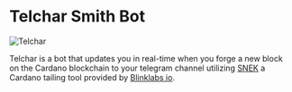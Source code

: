 # Telchar Smith Bot 

![Telchar](https://tolkiengateway.net/w/images/c/c8/Donato_Giancola_-_Telchar_forging_Narsil.jpg)

Telchar is a bot that updates you in real-time when you forge a new block on the Cardano blockchain to your telegram channel utilizing [SNEK](https://github.com/blinklabs-io/snek) a Cardano tailing tool provided by [Blinklabs io](https://github.com/blinklabs-io).